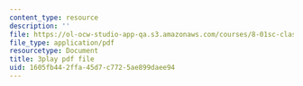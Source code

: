 ```yaml
---
content_type: resource
description: ''
file: https://ol-ocw-studio-app-qa.s3.amazonaws.com/courses/8-01sc-classical-mechanics-fall-2016/1605fb442ffa45d7c7725ae899daee94_VZm6mxu2xlk.pdf
file_type: application/pdf
resourcetype: Document
title: 3play pdf file
uid: 1605fb44-2ffa-45d7-c772-5ae899daee94
---
```

